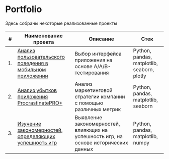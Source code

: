 # Portfolio

Здесь собраны некоторые реализованные проекты

| #    | Наименование проекта                    | Описание                                           | Стек
| ---- | --------------------------------------- | -------------------------------------------------- | ----------------------- |
| 1.   | [Анализ пользовательского поведения в мобильном приложении](https://github.com/AAhmadeeva/Portfolio/tree/82d7270a0ee5dbe40270a94da032fe24e77fd7ae/%D0%90%D0%BD%D0%B0%D0%BB%D0%B8%D0%B7%20%D0%BF%D0%BE%D0%BB%D1%8C%D0%B7%D0%BE%D0%B2%D0%B0%D1%82%D0%B5%D0%BB%D1%8C%D1%81%D0%BA%D0%BE%D0%B3%D0%BE%20%D0%BF%D0%BE%D0%B2%D0%B5%D0%B4%D0%B5%D0%BD%D0%B8%D1%8F%20%D0%B2%20%D0%BC%D0%BE%D0%B1%D0%B8%D0%BB%D1%8C%D0%BD%D0%BE%D0%BC%20%D0%BF%D1%80%D0%B8%D0%BB%D0%BE%D0%B6%D0%B5%D0%BD%D0%B8%D0%B8) | Выбор интерфейса приложения на основе A/A/B-тестирования | Python, pandas, matplotlib, seaborn, plotly |
| 2.   | [Анализ убытков приложения ProcrastinatePRO+](https://github.com/AAhmadeeva/Portfolio/tree/a08cf40c2b2c72c45e06bca0cc50c92111437fde/%D0%90%D0%BD%D0%B0%D0%BB%D0%B8%D0%B7%20%D1%83%D0%B1%D1%8B%D1%82%D0%BA%D0%BE%D0%B2%20%D0%BF%D1%80%D0%B8%D0%BB%D0%BE%D0%B6%D0%B5%D0%BD%D0%B8%D1%8F%20ProcrastinatePRO%2B) | Анализ маркетинговой стратегии компании с помощью различных метрик | Python, pandas, matplotlib, seaborn |
| 3.   | [Изучение закономерностей, определяющих успешность игр](https://github.com/AAhmadeeva/Portfolio/tree/a08cf40c2b2c72c45e06bca0cc50c92111437fde/%D0%98%D0%B7%D1%83%D1%87%D0%B5%D0%BD%D0%B8%D0%B5%20%D0%B7%D0%B0%D0%BA%D0%BE%D0%BD%D0%BE%D0%BC%D0%B5%D1%80%D0%BD%D0%BE%D1%81%D1%82%D0%B5%D0%B9%2C%20%D0%BE%D0%BF%D1%80%D0%B5%D0%B4%D0%B5%D0%BB%D1%8F%D1%8E%D1%89%D0%B8%D1%85%20%D1%83%D1%81%D0%BF%D0%B5%D1%88%D0%BD%D0%BE%D1%81%D1%82%D1%8C%20%D0%B8%D0%B3%D1%80) | Выявление закономерностей, влияющих на успешность игр, на основе исторических данных | Python, pandas, matplotlib, numpy |
